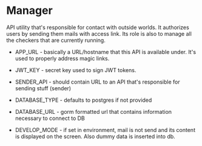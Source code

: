 # Manager

API utility that's responsible for contact with outside worlds.
It authorizes users by sending them mails with access link.
Its role is also to manage all the checkers that are currently running.

* APP_URL - basically a URL/hostname that this API is available under. It's used to properly address magic links.
* JWT_KEY - secret key used to sign JWT tokens.
* SENDER_API - should contain URL to an API that's responsible for sending stuff (sender)
* DATABASE_TYPE - defaults to postgres if not provided
* DATABASE_URL - gorm formatted url that contains information necessary to connect to DB

* DEVELOP_MODE - if set in environment, mail is not send and its content is displayed on the screen. Also dummy data is inserted into db.
